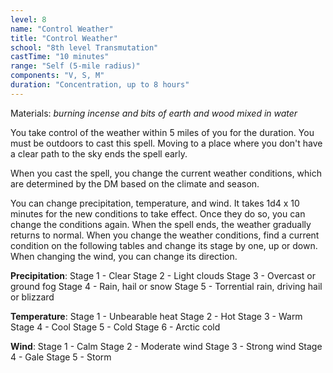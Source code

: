 ```yaml
---
level: 8
name: "Control Weather"
title: "Control Weather"
school: "8th level Transmutation"
castTime: "10 minutes"
range: "Self (5-mile radius)"
components: "V, S, M"
duration: "Concentration, up to 8 hours"
---
```


Materials: *burning incense and bits of earth and wood mixed in water*

You take control of the weather within 5 miles of you for the duration. You must be outdoors to cast this spell. Moving to a place where you don't have a clear path to the sky ends the spell early.

When you cast the spell, you change the current weather conditions, which are determined by the DM based on the climate and season.

You can change precipitation, temperature, and wind. It takes 1d4 x 10 minutes for the new conditions to take effect. Once they do so, you can change the conditions again. When the spell ends, the weather gradually returns to normal. When you change the weather conditions, find a current condition on the following tables and change its stage by one, up or down. When changing the wind, you can change its direction.

**Precipitation**: Stage 1 - Clear Stage 2 - Light clouds Stage 3 - Overcast or ground fog Stage 4 - Rain, hail or snow Stage 5 - Torrential rain, driving hail or blizzard

**Temperature**: Stage 1 - Unbearable heat Stage 2 - Hot Stage 3 - Warm Stage 4 - Cool Stage 5 - Cold Stage 6 - Arctic cold

**Wind**: Stage 1 - Calm Stage 2 - Moderate wind Stage 3 - Strong wind Stage 4 - Gale Stage 5 - Storm
